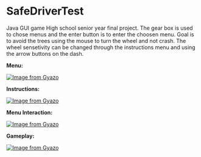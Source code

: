 # SafeDriverTest
Java GUI game
High school senior year final project. The gear box is used to chose menus and the enter button is to enter the choosen menu. Goal is to avoid the trees using the mouse to turn the wheel and not crash. The wheel sensetivity can be changed through the instructions menu and using the arrow buttons on the dash.  

**Menu:**

[![Image from Gyazo](https://i.gyazo.com/3082c6db280c39ec1ffea8cf14c5a6ce.png)](https://gyazo.com/3082c6db280c39ec1ffea8cf14c5a6ce)

**Instructions:**

[![Image from Gyazo](https://i.gyazo.com/aae81e114e22277df5bcdcc4a8c2cf06.png)](https://gyazo.com/aae81e114e22277df5bcdcc4a8c2cf06)

**Menu Interaction:**

[![Image from Gyazo](https://i.gyazo.com/f1cd8ca0386ba6df9e97c325941abfbf.gif)](https://gyazo.com/f1cd8ca0386ba6df9e97c325941abfbf)

**Gameplay:**

[![Image from Gyazo](https://i.gyazo.com/f8e38953862725e3c556403819e0d88c.gif)](https://gyazo.com/f8e38953862725e3c556403819e0d88c)
